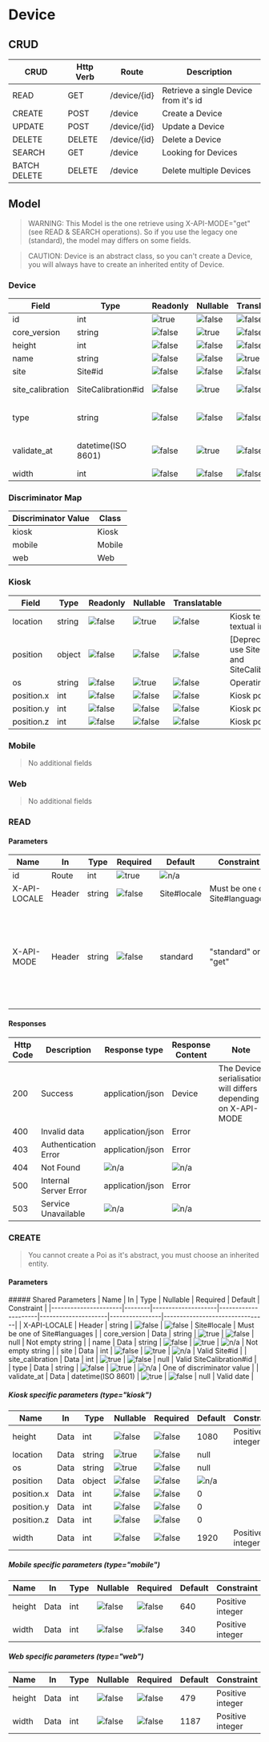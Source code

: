 # Device

## CRUD
| CRUD         | Http Verb | Route       | Description                          |
|--------------|-----------|-------------|--------------------------------------|
| READ         | GET       | /device/{id} | Retrieve a single Device from it's id |
| CREATE       | POST      | /device      | Create a Device                       |
| UPDATE       | POST      | /device/{id} | Update a Device                       |
| DELETE       | DELETE    | /device/{id} | Delete a Device                       |
| SEARCH       | GET       | /device      | Looking for Devices                   |
| BATCH DELETE | DELETE    | /device      | Delete multiple Devices               |

## Model

> WARNING: This Model is the one retrieve using X-API-MODE="get" (see READ & SEARCH operations). So if you use the legacy one 
(standard), the model may differs on some fields.

> CAUTION: Device is an abstract class, so you can't create a Device, you will always have to create an inherited entity of Device.


### Device <abstract>
| Field                | Type               | Readonly            | Nullable            | Translatable        | Description                                                                                                                                           |
|----------------------|--------------------|---------------------|---------------------|---------------------|-------------------------------------------------------------------------------------------------------------------------------------------------------|
| id                   | int                | ![true][trueIcon]   | ![false][falseIcon] | ![false][falseIcon] | Identifier                                                                                                                                            |
| core_version         | string             | ![false][falseIcon] | ![true][trueIcon]   | ![false][falseIcon] | Core Version                                                                                                                                                  |
| height               | int                | ![false][falseIcon] | ![false][falseIcon] | ![false][falseIcon] | Device height                                                                                                                               |
| name                 | string             | ![false][falseIcon] | ![false][falseIcon] | ![true][trueIcon]   | Name                                                                                                                                                  |
| site                 | Site#id            | ![false][falseIcon] | ![false][falseIcon] | ![false][falseIcon] | Site identifier                                                                                                                                       |
| site_calibration     | SiteCalibration#id | ![false][falseIcon] | ![true][trueIcon]   | ![false][falseIcon] | SiteCalibration identifier                                                                                                                                       |
| type                 | string             | ![false][falseIcon] | ![false][falseIcon] | ![false][falseIcon] | Device discriminator field                                                                                                                               |
| validate_at          | datetime(ISO 8601) | ![false][falseIcon] | ![true][trueIcon]   | ![false][falseIcon] | Device error last acknowledgment date                                                                                                                             |
| width                | int                | ![false][falseIcon] | ![false][falseIcon] | ![false][falseIcon] | Device width                                                                                                                               |

### Discriminator Map
| Discriminator Value | Class       |
|---------------------|-------------|
| kiosk               | Kiosk       |
| mobile              | Mobile      |
| web                 | Web         |

### Kiosk
| Field       | Type    | Readonly            | Nullable            | Translatable        | Description                                                                                        |
|-------------|---------|---------------------|---------------------|---------------------|----------------------------------------------------------------------------------------------------|
| location    | string  | ![false][falseIcon] | ![true][trueIcon]   | ![false][falseIcon] | Kiosk text location, used to give textual information                                              |
| position    | object  | ![false][falseIcon] | ![false][falseIcon] | ![false][falseIcon] | [Deprecated] Kiosk position, use SiteCalibration#start_point and SiteCalibration#start_point_floor |
| os          | string  | ![false][falseIcon] | ![true][trueIcon]   | ![false][falseIcon] | Operating System                                                                                   |
| position.x  | int     | ![false][falseIcon] | ![false][falseIcon] | ![false][falseIcon] | Kiosk position x coordinate                                                                        |
| position.y  | int     | ![false][falseIcon] | ![false][falseIcon] | ![false][falseIcon] | Kiosk position y coordinate                                                                        |
| position.z  | int     | ![false][falseIcon] | ![false][falseIcon] | ![false][falseIcon] | Kiosk position z coordinate                                                                        |

### Mobile

> No additional fields

### Web

> No additional fields

### READ

#### Parameters
| Name         | In     | Type   | Required            | Default        | Constraint                    | Description                                                                               |
|--------------|--------|--------|---------------------|----------------|-------------------------------|-------------------------------------------------------------------------------------------|
| id           | Route  | int    | ![true][trueIcon]   | ![n/a][naIcon] |                               |                                                                                           |
| X-API-LOCALE | Header | string | ![false][falseIcon] | Site#locale    | Must be one of Site#languages |                                                                                           |
| X-API-MODE   | Header | string | ![false][falseIcon] | standard       | "standard" or "get"           | The "standard" mode is deprecated. Note that X-API-MODE will change serialization format. |

#### Responses
| Http Code | Description           | Response type    | Response Content | Note |
|-----------|-----------------------|------------------|------------------|-------------|
| 200       | Success               | application/json | Device           | The Device serialisation will differs depending on X-API-MODE |
| 400       | Invalid data          | application/json | Error            |              |
| 403       | Authentication Error  | application/json | Error            |              |
| 404       | Not Found             | ![n/a][naIcon]   | ![n/a][naIcon]   |              |
| 500       | Internal Server Error | application/json | Error            |              |
| 503       | Service Unavailable   | ![n/a][naIcon]   | ![n/a][naIcon]   |              |

### CREATE

> You cannot create a Poi as it's abstract, you must choose an inherited entity.

#### Parameters
##### Shared Parameters
| Name                 | In     | Type               | Nullable            | Required            | Default        | Constraint                     |
|----------------------|--------|--------------------|---------------------|---------------------|----------------|--------------------------------|
| X-API-LOCALE         | Header | string             | ![false][falseIcon] | ![false][falseIcon] | Site#locale    | Must be one of Site#languages  |
| core_version         | Data   | string             | ![true][trueIcon]   | ![false][falseIcon] | null           | Not empty string               |
| name                 | Data   | string             | ![false][falseIcon] | ![true][trueIcon]   | ![n/a][naIcon] | Not empty string               |
| site                 | Data   | int                | ![false][falseIcon] | ![true][trueIcon]   | ![n/a][naIcon] | Valid Site#id                  |
| site_calibration     | Data   | int                | ![true][trueIcon]   | ![false][falseIcon] | null           | Valid SiteCalibration#id       |
| type                 | Data   | string             | ![false][falseIcon] | ![true][trueIcon]   | ![n/a][naIcon] | One of discriminator value     |
| validate_at          | Data   | datetime(ISO 8601) | ![true][trueIcon]   | ![false][falseIcon] | null           | Valid date                     |

##### Kiosk specific parameters (type="kiosk")
| Name         | In   | Type    | Nullable            | Required            | Default        | Constraint                 |
|--------------|------|---------|---------------------|---------------------|----------------|----------------------------|
| height       | Data | int     | ![false][falseIcon] | ![false][falseIcon] | 1080           | Positive integer           |
| location     | Data | string  | ![true][trueIcon]   | ![false][falseIcon] | null           |                            |
| os           | Data | string  | ![true][trueIcon]   | ![false][falseIcon] | null           |                            |
| position     | Data | object  | ![false][falseIcon] | ![false][falseIcon] | ![n/a][naIcon] |                            |
| position.x   | Data | int     | ![false][falseIcon] | ![false][falseIcon] | 0              |                            |
| position.y   | Data | int     | ![false][falseIcon] | ![false][falseIcon] | 0              |                            |
| position.z   | Data | int     | ![false][falseIcon] | ![false][falseIcon] | 0              |                            |
| width        | Data | int     | ![false][falseIcon] | ![false][falseIcon] | 1920           | Positive integer           |

##### Mobile specific parameters (type="mobile")
| Name         | In   | Type    | Nullable            | Required            | Default        | Constraint                 |
|--------------|------|---------|---------------------|---------------------|----------------|----------------------------|
| height       | Data | int     | ![false][falseIcon] | ![false][falseIcon] | 640            | Positive integer           |
| width        | Data | int     | ![false][falseIcon] | ![false][falseIcon] | 340            | Positive integer           |

##### Web specific parameters (type="web")
| Name         | In   | Type    | Nullable            | Required            | Default        | Constraint                 |
|--------------|------|---------|---------------------|---------------------|----------------|----------------------------|
| height       | Data | int     | ![false][falseIcon] | ![false][falseIcon] | 479            | Positive integer           |
| width        | Data | int     | ![false][falseIcon] | ![false][falseIcon] | 1187           | Positive integer           |


[trueIcon]: https://maxcdn.icons8.com/Color/PNG/24/Very_Basic/checkmark-24.png
[falseIcon]: https://maxcdn.icons8.com/Color/PNG/24/User_Interface/delete_sign-24.png
[naIcon]: https://maxcdn.icons8.com/Color/PNG/24/Business/not_applicable-24.png